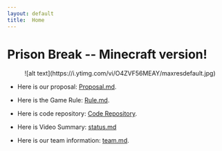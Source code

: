 ```yaml
---
layout: default
title:  Home
---
```

# Prison Break -- Minecraft version!
 
<dir> ![alt text](https://i.ytimg.com/vi/O4ZVF56MEAY/maxresdefault.jpg) </dir>
  


 - Here is our proposal: [Proposal.md][quickref].
  
  [quickref]: https://github.com/liran331122/WallaceAI/blob/master/docs/proposal.md

 - Here is the Game Rule: [Rule.md][quickref2].
  

 [quickref2]: https://github.com/liran331122/WallaceAI/blob/master/docs/PrisonBreakRule.md
 - Here is code repository: [Code Repository][quickref3].
  

 [quickref3]: https://github.com/liran331122/WallaceAI/tree/master/code
 - Here is Video Summary: [status.md][quickref4]
  

 [quickref4]: https://github.com/liran331122/WallaceAI/blob/master/docs/status.md

 - Here is our team information: [team.md][quickref5].

 [quickref5]: https://github.com/liran331122/WallaceAI/blob/master/docs/team.md
